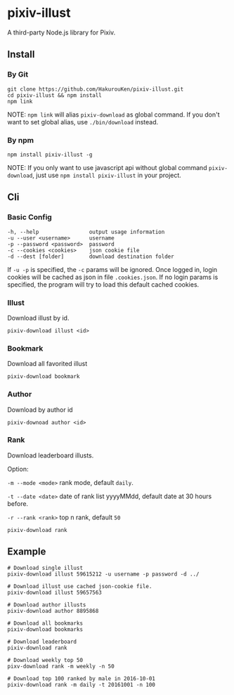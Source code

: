 # pixiv-illust
A third-party Node.js library for Pixiv.

## Install

### By Git

```
git clone https://github.com/HakurouKen/pixiv-illust.git
cd pixiv-illust && npm install
npm link
```

NOTE: `npm link` will alias `pixiv-download` as global command.
If you don't want to set global alias, use `./bin/download` instead.

### By npm

```
npm install pixiv-illust -g
```

NOTE: If you only want to use javascript api without global command `pixiv-download`, just use `npm install pixiv-illust` in your project.


## Cli

### Basic Config
```
-h, --help                output usage information
-u --user <username>      username
-p --password <password>  password
-c --cookies <cookies>    json cookie file
-d --dest [folder]        download destination folder
```

If `-u -p` is specified, the `-c` params will be ignored.
Once logged in, login cookies will be cached as json in file `.cookies.json`. If no login params is specified, the program will try to load this default cached cookies.

### Illust

Download illust by id.
```
pixiv-download illust <id>
```

### Bookmark

Download all favorited illust
```
pixiv-download bookmark
```

### Author

Download by author id
```
pixiv-downoad author <id>
```

### Rank

Download leaderboard illusts.

Option:

`-m --mode <mode>`  rank mode, default `daily`.

`-t --date <date>`  date of rank list yyyyMMdd, default date at 30 hours before.

`-r --rank <rank>`  top n rank, default `50`

```
pixiv-download rank
```


## Example
```
# Download single illust
pixiv-download illust 59615212 -u username -p password -d ../

# Download illust use cached json-cookie file.
pixiv-download illust 59657563

# Download author illusts
pixiv-download author 8895868

# Download all bookmarks
pixiv-download bookmarks

# Download leaderboard
pixiv-download rank

# Download weekly top 50
pixv-download rank -m weekly -n 50

# Download top 100 ranked by male in 2016-10-01
pixiv-download rank -m daily -t 20161001 -n 100
```
